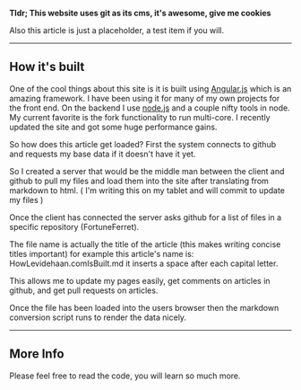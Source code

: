 __Tldr; This website uses git as its cms, it's awesome, give me cookies__

Also this article is just a placeholder, a test item if you will.

---------
## How it's built

One of the cool things about this site is it is built using [Angular.js](http://angularjs.org) which is an amazing framework. I have been using it for many of my own projects for the front end. On the backend I use [node.js](http://nodejs.com) and a couple nifty tools in node. My current favorite is the fork functionality to run multi-core. I recently updated the site and got some huge performance gains.

So how does this article get loaded?
First the system connects to github and requests my base data if it doesn't have it yet.

So I created a server that would be the middle man between the client and github to pull my files and load them into the site after translating from markdown to html.
( I'm writing this on my tablet and will commit to update my files )

Once the client has connected the server asks github for a list of files in a specific repository (FortuneFerret).

The file name is actually the title of the article (this makes writing concise titles important) for example this article's name is:
HowLevidehaan.comIsBuilt.md it inserts a space after each capital letter.

This allows me to update my pages easily, get comments on articles in github, and get pull requests on articles.

Once the file has been loaded into the users browser then the markdown conversion script runs to render the data nicely.<br>

------------

## More Info

Please feel free to read the code, you will learn so much more.
